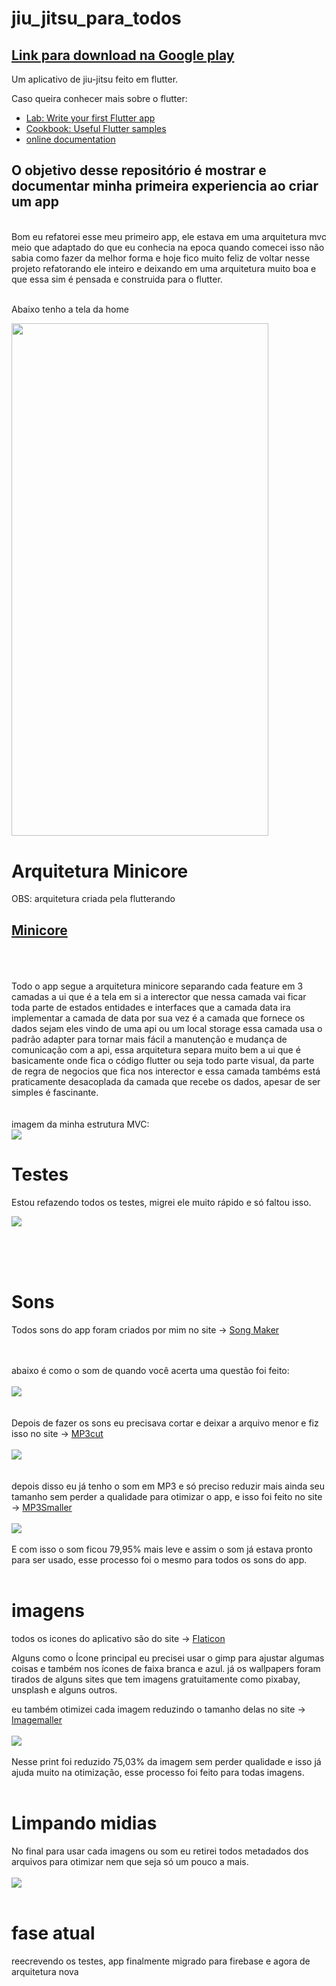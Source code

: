 # jiu_jitsu_para_todos

## [Link para download na Google play](https://play.google.com/store/apps/details?id=com.jiu_jitsu_para_todos)

Um aplicativo de jiu-jitsu feito em flutter.

Caso queira conhecer mais sobre o flutter:

- [Lab: Write your first Flutter app](https://flutter.dev/docs/get-started/codelab)
- [Cookbook: Useful Flutter samples](https://flutter.dev/docs/cookbook)
- [online documentation](https://flutter.dev/docs)

## O objetivo desse repositório é mostrar e documentar minha primeira experiencia ao criar um app

<br>
Bom eu refatorei esse meu primeiro app, ele estava em uma arquitetura mvc meio que adaptado do que eu conhecia na epoca quando comecei isso não sabia como fazer da melhor forma e hoje fico muito feliz de voltar nesse projeto refatorando ele inteiro e deixando em uma arquitetura muito boa e que essa sim é pensada e construida para o flutter.
<br><br>

Abaixo tenho a tela da home

<img src="assets/readme/1.png" width="411.4" height="820.6">

# Arquitetura Minicore

OBS: arquitetura criada pela flutterando

## [Minicore](https://github.com/Flutterando/minicore)

<br><br><br>
Todo o app segue a arquitetura minicore separando cada feature em 3 camadas a ui que é a tela em si a interector que nessa camada vai ficar toda parte de estados entidades e interfaces que a camada data ira implementar a camada de data por sua vez é a camada que fornece os dados sejam eles vindo de uma api ou um local storage essa camada usa o padrão adapter para tornar mais fácil a manutenção e mudança de comunicação com a api, essa arquitetura separa muito bem a ui que é basicamente onde fica o código flutter ou seja todo parte visual, da parte de regra de negocios que fica nos interector e essa camada tambéms está praticamente desacoplada da camada que recebe os dados, apesar de ser simples é fascinante.
<br><br><br>
imagem da minha estrutura MVC:<br>
<img src="assets/readme/mvc.png">

# Testes

Estou refazendo todos os testes, migrei ele muito rápido e só faltou isso.

<img src="assets/readme/test.png">

<br><br><br>

# Sons

Todos sons do app foram criados por mim no site -> [Song Maker](https://musiclab.chromeexperiments.com/Song-Maker)

<br><br>
abaixo é como o som de quando você acerta uma questão foi feito:<br><br>
<img src="assets/readme/right_answer.png">
<br><br><br>
Depois de fazer os sons eu precisava cortar e deixar a arquivo menor e fiz isso no site -> [MP3cut](https://mp3cut.net/pt/)
<br><br>
<img src="assets/readme/right_answer_edit.png">
<br><br><br>
depois disso eu já tenho o som em MP3 e só preciso reduzir mais ainda seu tamanho sem perder a qualidade para otimizar o app, e isso foi feito no site -> [MP3Smaller](https://www.mp3smaller.com/)
<br><br>
<img src="assets/readme/som_right_answer_edit_size.png">
<br><br>
E com isso o som ficou 79,95% mais leve e assim o som já estava pronto para ser usado, esse processo foi o mesmo para todos os sons do app.
<br><br>

# imagens

todos os icones do aplicativo são do site -> [Flaticon](https://www.flaticon.com/br/)

Alguns como o Ícone principal eu precisei usar o gimp para ajustar algumas coisas e também nos ícones de faixa branca e azul. já os wallpapers foram tirados de alguns sites que tem imagens gratuitamente como pixabay, unsplash e alguns outros.

eu também otimizei cada imagem reduzindo o tamanho delas no site -> [Imagemaller](https://www.imagesmaller.com/)
<br><br>
<img src="assets/readme/imagem_edit_size.png">
<br><br>
Nesse print foi reduzido 75,03% da imagem sem perder qualidade e isso já ajuda muito na otimização, esse processo foi feito para todas imagens.
<br><br>

# Limpando midias

No final para usar cada imagens ou som eu retirei todos metadados dos arquivos para otimizar nem que seja só um pouco a mais.
<br><br>
<img src="assets/claenfiles.png">
<br><br>

# fase atual

reecrevendo os testes, app finalmente migrado para firebase e agora de arquitetura nova
